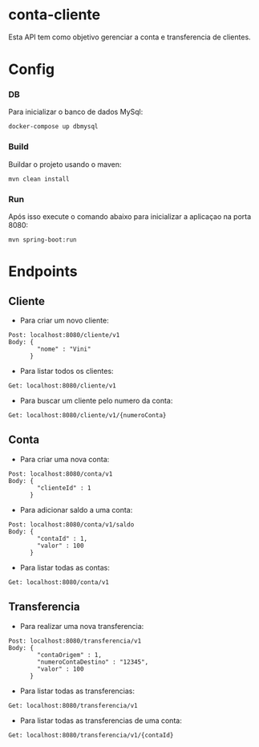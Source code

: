 # conta-cliente
Esta API tem como objetivo gerenciar a conta e transferencia de clientes.

# Config
### DB
Para inicializar o banco de dados MySql:
```
docker-compose up dbmysql
```

### Build
Buildar o projeto usando o maven:
```
mvn clean install
```

### Run
Após isso execute o comando abaixo para inicializar a aplicaçao na porta 8080:
```
mvn spring-boot:run
```

# Endpoints

## Cliente
- Para criar um novo cliente:
```
Post: localhost:8080/cliente/v1
Body: {
      	"nome" : "Vini"
      }
```
- Para listar todos os clientes:
```
Get: localhost:8080/cliente/v1
```
- Para buscar um cliente pelo numero da conta:
```
Get: localhost:8080/cliente/v1/{numeroConta}
```

## Conta
- Para criar uma nova conta:
```
Post: localhost:8080/conta/v1
Body: {
      	"clienteId" : 1
      }
```
- Para adicionar saldo a uma conta:
```
Post: localhost:8080/conta/v1/saldo
Body: {
      	"contaId" : 1,
        "valor" : 100
      }
```
- Para listar todas as contas:
```
Get: localhost:8080/conta/v1
```

## Transferencia
- Para realizar uma nova transferencia:
```
Post: localhost:8080/transferencia/v1
Body: {
      	"contaOrigem" : 1,
        "numeroContaDestino" : "12345",
        "valor" : 100
      }
```
- Para listar todas as transferencias:
```
Get: localhost:8080/transferencia/v1
```
- Para listar todas as transferencias de uma conta:
```
Get: localhost:8080/transferencia/v1/{contaId}
```